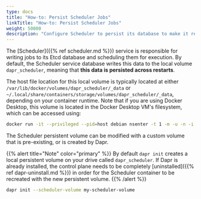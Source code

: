 ```yaml
---
type: docs
title: "How-to: Persist Scheduler Jobs"
linkTitle: "How-to: Persist Scheduler Jobs"
weight: 50000
description: "Configure Scheduler to persist its database to make it resilient to restarts"
---
```


The [Scheduler]({{% ref scheduler.md %}}) service is responsible for writing jobs to its Etcd database and scheduling them for execution.
By default, the Scheduler service database writes this data to the local volume `dapr_scheduler`, meaning that **this data is persisted across restarts**.

The host file location for this local volume is typically located at either `/var/lib/docker/volumes/dapr_scheduler/_data` or `~/.local/share/containers/storage/volumes/dapr_scheduler/_data`, depending on your container runtime.
Note that if you are using Docker Desktop, this volume is located in the Docker Desktop VM's filesystem, which can be accessed using:

```bash
docker run -it --privileged --pid=host debian nsenter -t 1 -m -u -n -i sh
```

The Scheduler persistent volume can be modified with a custom volume that is pre-existing, or is created by Dapr.

{{% alert title="Note" color="primary" %}}
By default `dapr init` creates a local persistent volume on your drive called `dapr_scheduler`. If Dapr is already installed, the control plane needs to be completely [uninstalled]({{% ref dapr-uninstall.md %}}) in order for the Scheduler container to be recreated with the new persistent volume.
{{% /alert %}}

```bash
dapr init --scheduler-volume my-scheduler-volume
```

